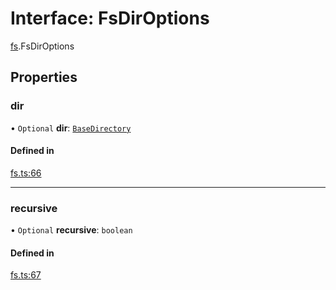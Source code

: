 # Interface: FsDirOptions

[fs](../modules/fs.md).FsDirOptions

## Properties

### dir

• `Optional` **dir**: [`BaseDirectory`](../enums/fs.BaseDirectory.md)

#### Defined in

[fs.ts:66](https://github.com/tauri-apps/tauri/blob/25bcf2b/tooling/api/src/fs.ts#L66)

___

### recursive

• `Optional` **recursive**: `boolean`

#### Defined in

[fs.ts:67](https://github.com/tauri-apps/tauri/blob/25bcf2b/tooling/api/src/fs.ts#L67)
